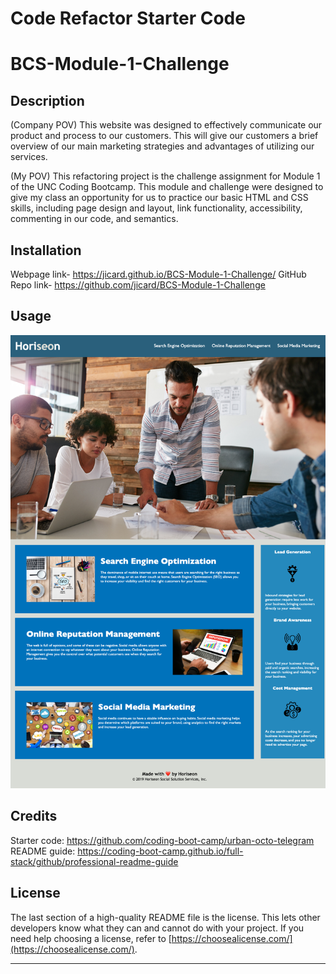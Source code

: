 # Code Refactor Starter Code
# BCS-Module-1-Challenge

## Description

(Company POV)
This website was designed to effectively communicate our product and process to our customers. This will give our customers a brief overview of our main marketing strategies and advantages of utilizing our services. 

(My POV)
This refactoring project is the challenge assignment for Module 1 of the UNC Coding Bootcamp. This module and challenge were designed to give my class an opportunity for us to practice our basic HTML and CSS skills, including page design and layout, link functionality, accessibility, commenting in our code, and semantics. 

## Installation

Webpage link- https://jicard.github.io/BCS-Module-1-Challenge/
GitHub Repo link- https://github.com/jicard/BCS-Module-1-Challenge

## Usage

![Full page screenshot](./docs/assets/images/full-page-screenshot.png)

## Credits

Starter code: https://github.com/coding-boot-camp/urban-octo-telegram
README guide: https://coding-boot-camp.github.io/full-stack/github/professional-readme-guide

## License

The last section of a high-quality README file is the license. This lets other developers know what they can and cannot do with your project. If you need help choosing a license, refer to [https://choosealicense.com/](https://choosealicense.com/).

---
